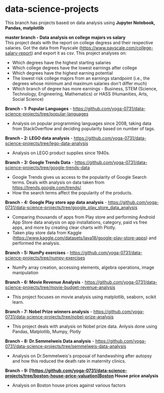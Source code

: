 # data-science-projects

This branch has projects based on data analysis using **Jupyter Notebook, Pandas, matplotlib**  

**master branch - Data analysis on college majors vs salary**  
  This project deals with the report on college degress and their respective salaries. Got the data from Payscale (https://www.payscale.com/college-salary-report) and export it as csv. This project analyses on:  
  - Which degrees have the highest starting salaries
  - Which college degrees have the lowest earnings after college
  - Which degrees have the highest earning potential
  - The lowest risk college majors from an earnings standpoint (i.e., the degrees whose minimum and maximum salaries don't differ much)
  - Which branch of degree has more earnings -  Business, STEM (Science, Technology, Engineering, Mathematics) or HASS (Humanities, Arts, Social Science)

**Branch - 1: Popular Languages** - https://github.com/yoga-0731/data-science-projects/tree/popular-languages
  - Analysis on popular programming languages since 2008, taking data from StackOverflow and deciding popularity based on number of tags.

**Branch - 2: LEGO data analysis** - https://github.com/yoga-0731/data-science-projects/tree/lego-data-analysis
  - Analysis on LEGO product supplies since 1940s.

**Branch - 3: Google Trends Data** - https://github.com/yoga-0731/data-science-projects/tree/google-trends-data
  - Google Trends gives us access to the popularity of Google Search terms. Deals with analysis on data taken from https://trends.google.com/trends/.
  - How the search terms affect the popularity of the products.

**Branch - 4: Google Play store app data analysis** - https://github.com/yoga-0731/data-science-projects/tree/google_play_store_data_analysis
  - Comparing thousands of apps from Play store and performing Android App Store data analysis on app installations, category, paid vs free apps, and more by creating clear charts with Plotly.
  - Taken play store data from Kaggle (https://www.kaggle.com/datasets/lava18/google-play-store-apps) and performed the analysis.

**Branch - 5: NumPy exercises** - https://github.com/yoga-0731/data-science-projects/tree/numpy-exercises
  - NumPy array creation, accessing elements, algebra operations, image manipulation

**Branch - 6: Movie Revenue Analysis** - https://github.com/yoga-0731/data-science-projects/tree/movie-budget-revenue-analysis
  - This project focuses on movie analysis using matplotlib, seaborn, scikit learn.

**Branch - 7: Nobel Prize winners analysis** - https://github.com/yoga-0731/data-science-projects/tree/nobel-prize-analysis
  - This project deals with analysis on Nobel prize data. Anlysis done using Pandas, Matplotlib, Mumpy, Plotly

**Branch - 8: Dr.Semmelweis Data analysis** - https://github.com/yoga-0731/data-science-projects/tree/semmelweis-data-analysis
  - Analysis on Dr.Semmelweis's proposal of handwashing after autopsy and how this reduced the death rate in maternity clinics.

 **Branch - 9: [!https://github.com/yoga-0731/data-science-projects/tree/boston-house-price-valuation]Boston House price analysis**
  - Analysis on Boston house prices against various factors
